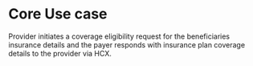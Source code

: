 # Core Use case

Provider initiates a coverage eligibility request for the beneficiaries insurance details and the payer responds with insurance plan coverage details to the provider via HCX.
